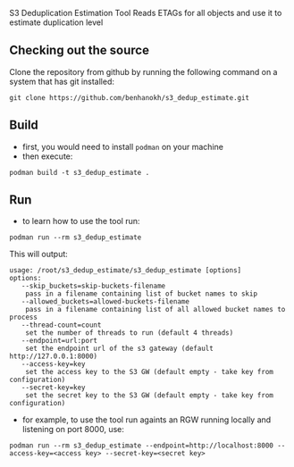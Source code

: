 S3 Deduplication Estimation Tool
Reads ETAGs for all objects and use it to estimate duplication level

## Checking out the source
Clone the repository from github by running the following command on
a system that has git installed:
```
git clone https://github.com/benhanokh/s3_dedup_estimate.git
```

## Build
* first, you would need to install `podman` on your machine
* then execute:
```
podman build -t s3_dedup_estimate .
```

## Run
* to learn how to use the tool run:
```
podman run --rm s3_dedup_estimate
```
This will output:
```
usage: /root/s3_dedup_estimate/s3_dedup_estimate [options]
options:
   --skip_buckets=skip-buckets-filename
	pass in a filename containing list of bucket names to skip
   --allowed_buckets=allowed-buckets-filename
	pass in a filename containing list of all allowed bucket names to process
   --thread-count=count
	set the number of threads to run (default 4 threads)
   --endpoint=url:port
	set the endpoint url of the s3 gateway (default http://127.0.0.1:8000)
   --access-key=key
	set the access key to the S3 GW (default empty - take key from configuration)
   --secret-key=key
	set the secret key to the S3 GW (default empty - take key from configuration)
```
* for example, to use the tool run againts an RGW running locally and listening on port 8000, use:
```
podman run --rm s3_dedup_estimate --endpoint=http://localhost:8000 --access-key=<access key> --secret-key=<secret key>
```

